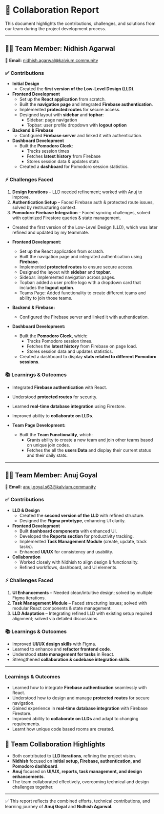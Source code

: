 # 🤝 Collaboration Report

This document highlights the contributions, challenges, and solutions from our team during the project development process.

---

## 👨‍💻 Team Member: **Nidhish Agarwal**

📧 **Email:** nidhish.agarwal@kalvium.community

### ✅ Contributions

- **Initial Design**
  - Created the **first version of the Low-Level Design (LLD)**.
- **Frontend Development**
  - Set up the **React application** from scratch.
  - Built the **navigation page** and integrated **Firebase authentication**.
  - Implemented **protected routes** for secure access.
  - Designed layout with **sidebar** and **topbar**:
    - Sidebar: page navigation
    - Topbar: user profile dropdown with **logout option**
- **Backend & Firebase**
  - Configured **Firebase server** and linked it with authentication.
- **Dashboard Development**
  - Built the **Pomodoro Clock**:
    - Tracks session times
    - Fetches **latest history** from Firebase
    - Stores session data & updates stats
  - Created a **dashboard** for Pomodoro session statistics.

### ⚡ Challenges Faced

1. **Design Iterations** – LLD needed refinement; worked with Anuj to improve.
2. **Authentication Setup** – Faced Firebase auth & protected route issues, solved by restructuring context.
3. **Pomodoro-Firebase Integration** – Faced syncing challenges, solved with optimized Firestore queries & state management.

- Created the first version of the Low-Level Design (LLD), which was later refined and updated by my teammate.

- **Frontend Development:**

  - Set up the React application from scratch.
  - Built the navigation page and integrated authentication using **Firebase**.
  - Implemented **protected routes** to ensure secure access.
  - Designed the layout with **sidebar** and **topbar**.
  - Sidebar: implemented navigation across pages.
  - Topbar: added a user profile logo with a dropdown card that includes the **logout option**.
  - Teams Page: Added functionality to create different teams and ability to join those teams.

- **Backend & Firebase:**

  - Configured the Firebase server and linked it with authentication.

- **Dashboard Development:**

  - Built the **Pomodoro Clock**, which:
    - Tracks Pomodoro session times.
    - Fetches the **latest history** from Firebase on page load.
    - Stores session data and updates statistics.
  - Created a dashboard to display **stats related to different Pomodoro sessions**.

### 📚 Learnings & Outcomes

- Integrated **Firebase authentication** with React.
- Understood **protected routes** for security.
- Learned **real-time database integration** using Firestore.
- Improved ability to **collaborate on LLDs**.

- **Team Page Development:**
  - Built the **Team Functionality**, which:
    - Grants ability to create a new team and join other teams based on unique join codes.
    - Fetches the all the **users Data** and display their current status and their daily stats.

---

## 👨‍💻 Team Member: **Anuj Goyal**

📧 **Email:** anuj.goyal.s63@kalvium.community

### ✅ Contributions

- **LLD & Design**
  - Created the **second version of the LLD** with refined structure.
  - Designed the **Figma prototype**, enhancing UI clarity.
- **Frontend Development**
  - Built **dashboard components** with enhanced UI.
  - Developed the **Reports section** for productivity tracking.
  - Implemented **Task Management Module** (create, update, track tasks).
  - Enhanced **UI/UX** for consistency and usability.
- **Collaboration**
  - Worked closely with Nidhish to align design & functionality.
  - Refined workflows, dashboard, and UI elements.

### ⚡ Challenges Faced

1. **UI Enhancements** – Needed clean/intuitive design; solved by multiple Figma iterations.
2. **Task Management Module** – Faced structuring issues; solved with modular React components & state management.
3. **LLD Adaptation** – Integrating refined LLD with existing setup required alignment; solved via detailed discussions.

### 📚 Learnings & Outcomes

- Improved **UI/UX design skills** with Figma.
- Learned to enhance and **refactor frontend code**.
- Understood **state management for tasks** in React.
- Strengthened **collaboration & codebase integration skills**.

---

### Learnings & Outcomes

- Learned how to integrate **Firebase authentication** seamlessly with React.
- Understood how to design and manage **protected routes** for secure navigation.
- Gained experience in **real-time database integration** with Firebase Firestore.
- Improved ability to **collaborate on LLDs** and adapt to changing requirements.
- Learnt how unique code based rooms are created.

## 🌟 Team Collaboration Highlights

- Both contributed to **LLD iterations**, refining the project vision.
- **Nidhish** focused on **initial setup, Firebase, authentication, and Pomodoro dashboard**.
- **Anuj** focused on **UI/UX, reports, task management, and design enhancements**.
- The team collaborated effectively, overcoming technical and design challenges together.

---

✅ This report reflects the combined efforts, technical contributions, and learning journey of **Anuj Goyal** and **Nidhish Agarwal**.
